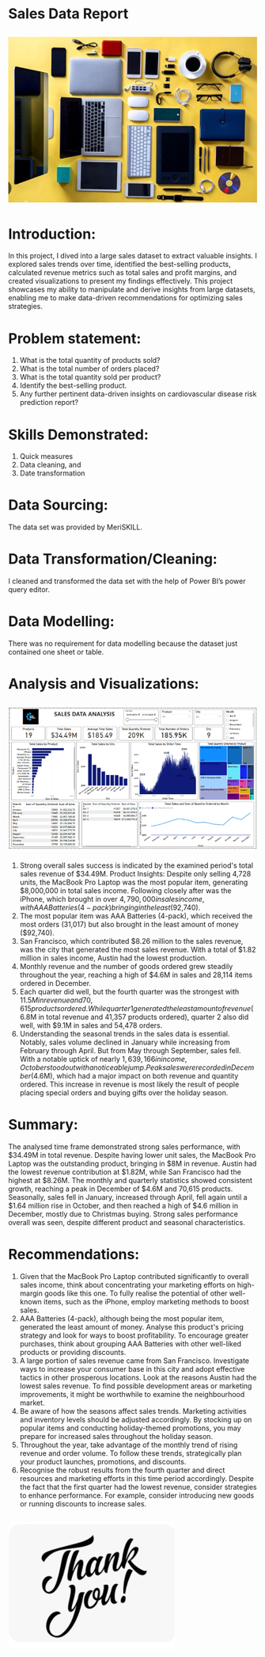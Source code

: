 # Sales Data Report

![](Sales_store.PNG)
---

# Introduction: 
In this project, I dived into a large sales dataset to extract valuable insights. I explored sales trends over time, identified the best-selling products, calculated revenue metrics such as total sales and profit margins, and created visualizations to present my findings effectively. This project showcases my ability to manipulate and derive insights from large datasets, enabling me to make data-driven recommendations for optimizing sales strategies.

# Problem statement: 
1. What is the total quantity of products sold?
2. What is the total number of orders placed?
3. What is the total quantity sold per product?
4. Identify the best-selling product.
5. Any further pertinent data-driven insights on cardiovascular disease risk prediction report?

# Skills Demonstrated:
1. Quick measures
2. Data cleaning, and 
3. Date transformation

# Data Sourcing: 
The data set was provided by MeriSKILL.

# Data Transformation/Cleaning: 
I cleaned and transformed the data set with the help of Power BI’s power query editor.

# Data Modelling: 
There was no requirement for data modelling because the dataset just contained one sheet or table.

# Analysis and Visualizations: 

![](MeriSkill_Sales_Dashoard.PNG)
---

1. Strong overall sales success is indicated by the examined period's total sales revenue of $34.49M.
Product Insights: Despite only selling 4,728 units, the MacBook Pro Laptop was the most popular item, generating $8,000,000 in total sales income. Following closely after was the iPhone, which brought in over $4,790,000 in sales income, with AAA Batteries (4-pack) bringing in the least ($92,740).
2. The most popular item was AAA Batteries (4-pack), which received the most orders (31,017) but also brought in the least amount of money ($92,740).
3. San Francisco, which contributed $8.26 million to the sales revenue, was the city that generated the most sales revenue. With a total of $1.82 million in sales income, Austin had the lowest production.
4. Monthly revenue and the number of goods ordered grew steadily throughout the year, reaching a high of $4.6M in sales and 28,114 items ordered in December. 
5. Each quarter did well, but the fourth quarter was the strongest with $11.5M in revenue and 70,615 products ordered. While quarter 1 generated the least amount of revenue ($6.8M in total revenue and 41,357 products ordered), quarter 2 also did well, with $9.1M in sales and 54,478 orders.
6. Understanding the seasonal trends in the sales data is essential. Notably, sales volume declined in January while increasing from February through April. But from May through September, sales fell. With a notable uptick of nearly $1,639,166 in income, October stood out with a noticeable jump. Peak sales were recorded in December ($4.6M), which had a major impact on both revenue and quantity ordered. This increase in revenue is most likely the result of people placing special orders and buying gifts over the holiday season.

# Summary:
The analysed time frame demonstrated strong sales performance, with $34.49M in total revenue. Despite having lower unit sales, the MacBook Pro Laptop was the outstanding product, bringing in $8M in revenue. Austin had the lowest revenue contribution at $1.82M, while San Francisco had the highest at $8.26M. The monthly and quarterly statistics showed consistent growth, reaching a peak in December of $4.6M and 70,615 products. Seasonally, sales fell in January, increased through April, fell again until a $1.64 million rise in October, and then reached a high of $4.6 million in December, mostly due to Christmas buying. Strong sales performance overall was seen, despite different product and seasonal characteristics.

# Recommendations:
1. Given that the MacBook Pro Laptop contributed significantly to overall sales income, think about concentrating your marketing efforts on high-margin goods like this one. To fully realise the potential of other well-known items, such as the iPhone, employ marketing methods to boost sales.
2. AAA Batteries (4-pack), although being the most popular item, generated the least amount of money. Analyse this product's pricing strategy and look for ways to boost profitability. To encourage greater purchases, think about grouping AAA Batteries with other well-liked products or providing discounts.
3. A large portion of sales revenue came from San Francisco. Investigate ways to increase your consumer base in this city and adopt effective tactics in other prosperous locations. 
Look at the reasons Austin had the lowest sales revenue. To find possible development areas or marketing improvements, it might be worthwhile to examine the neighbourhood market.
4. Be aware of how the seasons affect sales trends. Marketing activities and inventory levels should be adjusted accordingly. By stocking up on popular items and conducting holiday-themed promotions, you may prepare for increased sales throughout the holiday season.
5. Throughout the year, take advantage of the monthly trend of rising revenue and order volume. To follow these trends, strategically plan your product launches, promotions, and discounts.
6. Recognise the robust results from the fourth quarter and direct resources and marketing efforts in this time period accordingly. Despite the fact that the first quarter had the lowest revenue, consider strategies to enhance performance. For example, consider introducing new goods or running discounts to increase sales.

![](Thank_you.png)
---
